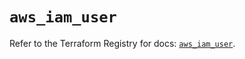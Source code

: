 # `aws_iam_user`

Refer to the Terraform Registry for docs: [`aws_iam_user`](https://registry.terraform.io/providers/hashicorp/aws/6.9.0/docs/resources/iam_user).
